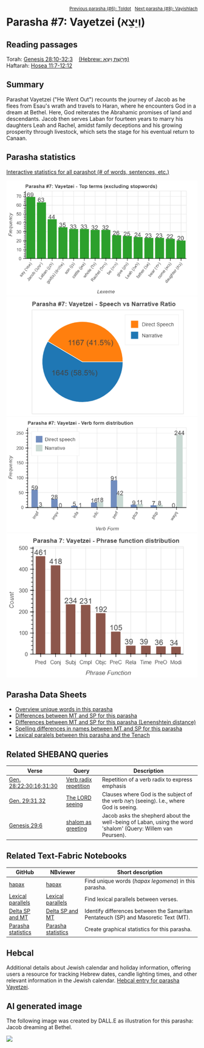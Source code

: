 <span style="float: right;"><sup><a href="../06%20-%20Toldot">Previous parasha (#6): Toldot</a> &nbsp;&nbsp;<a href="../08%20-%20Vayishlach">Next parasha (#8): Vayishlach</a></sup></span>

# Parasha&nbsp;#7: Vayetzei (וַיֵּצֵא) <a name="start"></a>

## Reading passages

Torah: <a href="https://www.stepbible.org/?q=version=NASB2020|reference=Gen.28:10-32:3&options=HNVUG" target="blank_">Genesis 28:10-32:3</a> &nbsp;&nbsp; <a href="https://tikkun.io/#/p/vayetzei" target="blank_">(Hebrew: פָּרָשַׁת וַיֵּצֵא)</a><br>
Haftarah: <a href="https://www.stepbible.org/?q=version=NASB2020|reference=Hos.11:7-12:12&options=HNVUG" target="blank_">Hosea 11:7-12:12</a>

## Summary

Parashat Vayetzei ("He Went Out") recounts the journey of Jacob as he flees from Esau's wrath and travels to Haran, where he encounters God in a dream at Bethel. Here, God reiterates the Abrahamic promises of land and descendants. Jacob then serves Laban for fourteen years to marry his daughters Leah and Rachel, amidst family deceptions and his growing prosperity through livestock, which sets the stage for his eventual return to Canaan.

## Parasha statistics

<a href="../../General/metrics_distribution.html" target="_blank">Interactive statistics for all parashot (# of words, sentences, etc.)</a>

<img src="top_terms.png">
<img src="speech_narrative_ratio.png">
<img src="verbform_distribution.png">
<img src="phrase_function_distribution.png">

## Parasha Data Sheets

<ul><li><a href="https://tonyjurg.github.io/Parashot/WeeklyParasha/07%20-%20Vayetzei/hapax_legomena(Vayetzei).html" target="_blank">Overview unique words in this parasha</a>
</li><li><a href="https://tonyjurg.github.io/Parashot/WeeklyParasha/07%20-%20Vayetzei/differences_MT_SP(Vayetzei).html" target="_blank">Differences between MT and SP for this parasha</a>
</li><li><a href="https://tonyjurg.github.io/Parashot/WeeklyParasha/07%20-%20Vayetzei/levenshtein_differences_MT_SP(Vayetzei).html" target="_blank">Differences between MT and SP for this parasha (Lenenshtein distance)</a>
</li><li><a href="https://tonyjurg.github.io/Parashot/WeeklyParasha/07%20-%20Vayetzei/spelling_differences_SP_MT(Vayetzei).html" target="_blank">Spelling differences in names between MT and SP for this parasha</a>
</li><li><a href="https://tonyjurg.github.io/Parashot/WeeklyParasha/07%20-%20Vayetzei/lexical_parallels(Vayetzei).html" target="_blank">Lexical paralels between this parasha and the Tenach</a>
</li></ul>

## Related SHEBANQ queries

Verse | Query | Description
--- | --- | ---
<a href="https://www.stepbible.org/?q=version=NASB2020\|reference=Gen.28:22;30:16;31:30&options=HNVUG" target="_blank">Gen. 28:22;30:16;31:30</a> | <a href="https://shebanq.ancient-data.org/hebrew/text?iid=6089&version=2021&page=1&mr=r&qw=q" target="_blank">Verb radix repetition</a> | Repetition of a verb radix to express emphasis 
<a href="https://www.stepbible.org/?q=version=NASB2020\|reference=Gen.29:31,32&options=HNVUG" target="_blank">Gen. 29:31,32</a>|<a href="https://shebanq.ancient-data.org/hebrew/text?iid=6283&version=2021&page=1&mr=r&qw=q" target="_blank">The LORD seeing</a>| Clauses where God is the subject of the verb רָאָה (seeing). I.e., where God is seeing.
<a href="https://www.stepbible.org/?q=version=NASB2020\|reference=Gen.29:6&options=HNVUG" target="_blank">Genesis 29:6</a> | <a href="https://shebanq.ancient-data.org/hebrew/text?iid=3224&version=2017&page=1&mr=r&qw=q" target="_blank">shalom as greeting</a> | Jacob asks the shepherd about the well-being of Laban, using the word 'shalom' (Query: Willem van Peursen).

## Related Text-Fabric Notebooks

GitHub | NBviewer | Short description
---|--- | ---
<a href="https://github.com/tonyjurg/Parashot/blob/main/WeeklyParasha/07%20-%20Vayetzei/hapax.ipynb" target="_blank">hapax</a> | <a href="https://nbviewer.org/github/tonyjurg/Parashot/blob/main/WeeklyParasha/07%20-%20Vayetzei/hapax.ipynb" target="_blank">hapax</a> | Find unique words (*hapax legomena*) in this parasha.
<a href="https://github.com/tonyjurg/Parashot/blob/main/WeeklyParasha/07%20-%20Vayetzei/lexical_parallels.ipynb" target="_blank">Lexical parallels</a> | <a href="https://nbviewer.org/github/tonyjurg/Parashot/blob/main/WeeklyParasha/07%20-%20Vayetzei/lexical_parallels.ipynb" target="_blank">Lexical parallels</a>| Find lexical parallels between verses.
<a href="https://github.com/tonyjurg/Parashot/blob/main/WeeklyParasha/07%20-%20Vayetzei/delta_mt_and_sp.ipynb" target="_blank">Delta SP and MT</a>| <a href="https://nbviewer.org/github/tonyjurg/Parashot/blob/main/WeeklyParasha/07%20-%20Vayetzei/delta_mt_and_sp.ipynb" target="_blank">Delta SP and MT</a> | Identify differences between the Samaritan Pentateuch (SP) and Masoretic Text (MT).
<a href="https://github.com/tonyjurg/Parashot/tree/main/WeeklyParasha/07%20-%20Vayetzei/parasha_analysis.ipynb" target="_blank">Parasha statistics</a> | <a href="https://nbviewer.org/github/tonyjurg/Parashot/blob/main/WeeklyParasha/07%20-%20Vayetzei/parasha_analysis.ipynb" target="_blank">Parasha statistics</a>| Create graphical statistics for this parasha.

## Hebcal

Additional details about Jewish calendar and holiday information, offering users a resource for tracking Hebrew dates, candle lighting times, and other relevant information in the Jewish calendar. <a href="https://www.hebcal.com/sedrot/vayetzei" target="blank_">Hebcal entry for parasha Vayetzei</a>.

## AI generated image

The following image was created by DALL.E as illustration for this parasha: Jacob dreaming at Bethel.

<img src="Jacob_dream_at_bethel_DALL·E.jpg">


